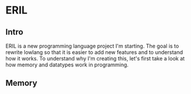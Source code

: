 # ERIL

## Intro
ERIL is a new programming language project I'm starting. The goal is to rewrite lowlang so that it is easier to add new
features and to understand how it works. To understand why I'm creating this, let's first take a look at how memory and
datatypes work in programming.

## Memory
